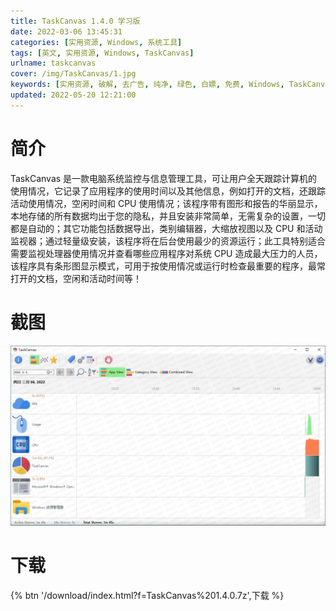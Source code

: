 ```yaml
---
title: TaskCanvas 1.4.0 学习版
date: 2022-03-06 13:45:31
categories: [实用资源, Windows, 系统工具]
tags: [英文, 实用资源, Windows, TaskCanvas]
urlname: taskcanvas
cover: /img/TaskCanvas/1.jpg
keywords: [实用资源, 破解, 去广告, 纯净, 绿色, 白嫖, 免费, Windows, TaskCanvas]
updated: 2022-05-20 12:21:00
---
```


# 简介

TaskCanvas 是一款电脑系统监控与信息管理工具，可让用户全天跟踪计算机的使用情况，它记录了应用程序的使用时间以及其他信息，例如打开的文档，还跟踪活动使用情况，空闲时间和 CPU 使用情况；该程序带有图形和报告的华丽显示，本地存储的所有数据均出于您的隐私，并且安装非常简单，无需复杂的设置，一切都是自动的；其它功能包括数据导出，类别编辑器，大缩放视图以及 CPU 和活动监视器；通过轻量级安装，该程序将在后台使用最少的资源运行；此工具特别适合需要监视处理器使用情况并查看哪些应用程序对系统 CPU 造成最大压力的人员，该程序具有条形图显示模式，可用于按使用情况或运行时检查最重要的程序，最常打开的文档，空闲和活动时间等！

# 截图

![](/img/TaskCanvas/2.jpg)

# 下载

{% btn '/download/index.html?f=TaskCanvas%201.4.0.7z',下载 %}
